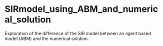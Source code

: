 # SIRmodel_using_ABM_and_numerical_solution
Exploration of the difference of the SIR model between an agent based model (ABM) and the numerical solution.
